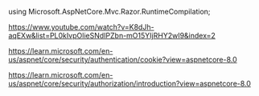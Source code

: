 ﻿using Microsoft.AspNetCore.Mvc.Razor.RuntimeCompilation;


https://www.youtube.com/watch?v=K8dJh-aqEXw&list=PL0kIvpOlieSNdIPZbn-mO15YIjRHY2wI9&index=2


https://learn.microsoft.com/en-us/aspnet/core/security/authentication/cookie?view=aspnetcore-8.0

https://learn.microsoft.com/en-us/aspnet/core/security/authorization/introduction?view=aspnetcore-8.0